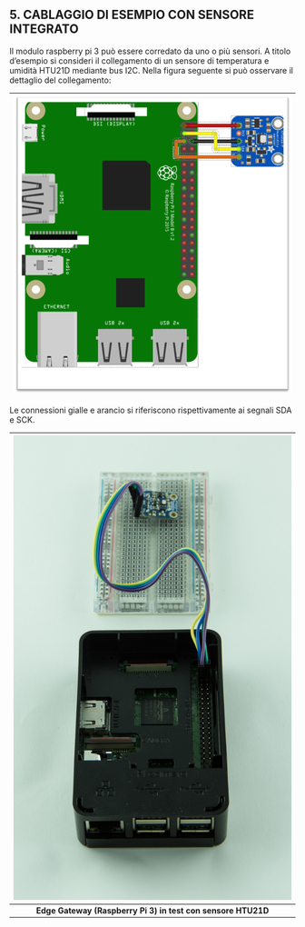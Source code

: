 ## 5. CABLAGGIO DI ESEMPIO CON SENSORE INTEGRATO

Il modulo raspberry pi 3 può essere corredato da uno o più sensori. A titolo
d’esempio si consideri il collegamento di un sensore di temperatura e umidità
HTU21D mediante bus I2C. Nella figura seguente si può osservare il dettaglio
del collegamento:

![](../../img/rpi3_htu21d_wiring.png) |
--- |

Le connessioni gialle e arancio si riferiscono rispettivamente ai segnali SDA e
SCK.

![Edge Gateway (Raspberry Pi 3) in test con sensore HTU21D](../../img/rpi3_htu21d.jpg) |
:---: |
**Edge Gateway (Raspberry Pi 3) in test con sensore HTU21D** |
